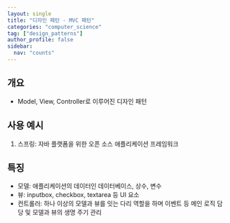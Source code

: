 ```yaml
---
layout: single
title: "디자인 패턴 - MVC 패턴"
categories: "computer_science"
tag: ["design_patterns"]
author_profile: false
sidebar:
  nav: "counts"
---
```


## 개요

- Model, View, Controller로 이루어진 디자인 패턴

## 사용 예시

1. 스프링: 자바 플랫폼을 위한 오픈 소스 애플리케이션 프레임워크

## 특징

- 모델: 애플리케이션의 데이터인 데이터베이스, 상수, 변수
- 뷰: inputbox, checkbox, textarea 등 UI 요소
- 컨트롤러: 하나 이상의 모델과 뷰를 잇는 다리 역할을 하며 이벤트 등 메인 로직 담당 및 모델과 뷰의 생명 주기 관리
